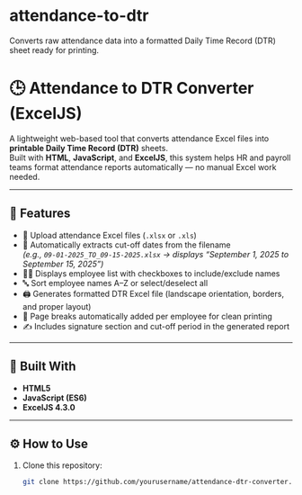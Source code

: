 # attendance-to-dtr
Converts raw attendance data into a formatted Daily Time Record (DTR) sheet ready for printing.

# 🕒 Attendance to DTR Converter (ExcelJS)

A lightweight web-based tool that converts attendance Excel files into **printable Daily Time Record (DTR)** sheets.  
Built with **HTML**, **JavaScript**, and **ExcelJS**, this system helps HR and payroll teams format attendance reports automatically — no manual Excel work needed.

---

## 🚀 Features
- 📂 Upload attendance Excel files (`.xlsx` or `.xls`)
- 🧾 Automatically extracts cut-off dates from the filename  
  _(e.g., `09-01-2025_TO_09-15-2025.xlsx` → displays “September 1, 2025 to September 15, 2025”)_
- 👨‍💼 Displays employee list with checkboxes to include/exclude names
- 🔤 Sort employee names A–Z or select/deselect all
- 🖨️ Generates formatted DTR Excel file (landscape orientation, borders, and proper layout)
- 📄 Page breaks automatically added per employee for clean printing
- ✍️ Includes signature section and cut-off period in the generated report

---

## 🧩 Built With
- **HTML5**
- **JavaScript (ES6)**
- **ExcelJS 4.3.0**

---

## ⚙️ How to Use
1. Clone this repository:
   ```bash
   git clone https://github.com/yourusername/attendance-dtr-converter.git
